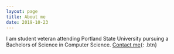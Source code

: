 ```yaml
---
layout: page
title: About me
date: 2019-10-23
---
```


I am student veteran attending Portland State University pursuing a Bachelors of Science in Computer Science.
[Contact me](mailto:a.touche03@gmail.com){: .btn}
